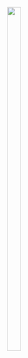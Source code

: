 <p>
<img src="https://user-images.githubusercontent.com/124056284/229413340-a8552991-8a15-43f9-9ffd-69619278440d.png" width=25% height=45%>
</p>
